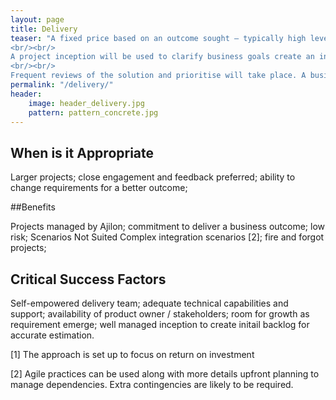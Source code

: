 ```yaml
---
layout: page
title: Delivery
teaser: "A fixed price based on an outcome sought – typically high level business goals.  Agile practises used for delivery to ensure transparency, quick feedback and business value [1].
<br/><br/>
A project inception will be used to clarify business goals create an initial backlog. The body of work will then be matured and estimated. A team of agile experts including a coach will be assigned to deliver the project. 
<br/><br/>
Frequent reviews of the solution and prioritise will take place. A business stakeholder will work closely with the team and be in charge of setting priorities and verifying functionality."
permalink: "/delivery/"
header:
    image: header_delivery.jpg
    pattern: pattern_concrete.jpg
---
```



## When is it Appropriate

Larger projects; close engagement and feedback preferred; ability to change requirements for a better outcome;

##Benefits

Projects managed by Ajilon; commitment to deliver a business outcome; low risk;
Scenarios Not Suited
Complex integration scenarios [2]; fire and forgot projects;

## Critical Success Factors

Self-empowered delivery team; adequate technical capabilities and support; availability of product owner / stakeholders; room for growth as requirement emerge; well managed inception to create initail backlog for accurate estimation.


[1] The approach is set up to focus on return on investment

[2] Agile practices can be used along with more details upfront planning to manage dependencies. Extra contingencies are likely to be required.
